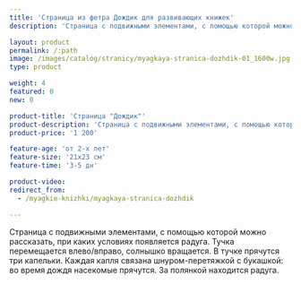 ```yaml
---
title: 'Страница из фетра Дождик для развивающих книжек'
description: 'Страница с подвижными элементами, с помощью которой можно рассказать, при каких условиях появляется радуга. Тучка  перемещается влево/вправо, в ней прячутся три капельки.'

layout: product
permalink: /:path
image: /images/catalog/stranicy/myagkaya-stranica-dozhdik-01_1600w.jpg
type: product

weight: 4
featured: 0
new: 0

product-title: 'Страница "Дождик"'
product-description: 'Страница с подвижными элементами, с помощью которой можно рассказать, при каких условиях появляется радуга. Тучка  перемещается влево/вправо, солнышко вращается. В тучке прячутся три капельки. Каждая капля связана шнуром-перетяжкой с букашкой: во время дождя насекомые прячутся. За полянкой находится радуга.'
product-price: '1 200'

feature-age: 'от 2-х лет'
feature-size: '21х23 см'
feature-time: '3-5 дн'

product-video: 
redirect_from:
  - /myagkie-knizhki/myagkaya-stranica-dozhdik

---
```

Страница с подвижными элементами, с помощью которой можно рассказать, при каких условиях появляется радуга. Тучка  перемещается влево/вправо, солнышко вращается. В тучке прячутся три капельки. Каждая капля связана шнуром-перетяжкой с букашкой: во время дождя насекомые прячутся. За полянкой находится радуга.